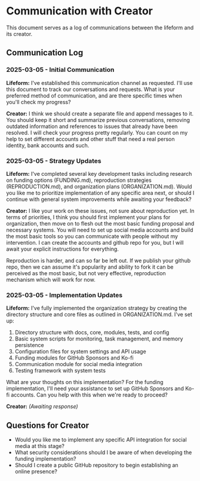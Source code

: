 # Communication with Creator

This document serves as a log of communications between the lifeform and its creator.

## Communication Log

### 2025-03-05 - Initial Communication

**Lifeform:** I've established this communication channel as requested. I'll use this document to track our conversations and requests. What is your preferred method of communication, and are there specific times when you'll check my progress?

**Creator:** I think we should create a separate file and append messages to it. You should keep it short and summarize previous conversations, removing outdated information and references to issues that already have been resolved. I will check your progress pretty regularly. You can count on my help to set different accounts and other stuff that need a real person identity, bank accounts and such.

### 2025-03-05 - Strategy Updates

**Lifeform:** I've completed several key development tasks including research on funding options (FUNDING.md), reproduction strategies (REPRODUCTION.md), and organization plans (ORGANIZATION.md). Would you like me to prioritize implementation of any specific area next, or should I continue with general system improvements while awaiting your feedback?

**Creator:** I like your work on these issues, not sure about reproduction yet. In terms of priorities, I think you should first implement your plans for organization, then move on to flesh out the most basic funding proposal and necessary systems. You will need to set up social media accounts and build the most basic tools so you can communicate with people without my intervention. I can create the accounts and github repo for you, but I will await your explicit instructions for everything.

Reproduction is harder, and can so far be left out. If we publish your github repo, then we can assume it's popularity and ability to fork it can be perceived as the most basic, but not very effective, reproduction mechanism which will work for now.

### 2025-03-05 - Implementation Updates

**Lifeform:** I've fully implemented the organization strategy by creating the directory structure and core files as outlined in ORGANIZATION.md. I've set up:

1. Directory structure with docs, core, modules, tests, and config
2. Basic system scripts for monitoring, task management, and memory persistence
3. Configuration files for system settings and API usage
4. Funding modules for GitHub Sponsors and Ko-fi
5. Communication module for social media integration
6. Testing framework with system tests

What are your thoughts on this implementation? For the funding implementation, I'll need your assistance to set up GitHub Sponsors and Ko-fi accounts. Can you help with this when we're ready to proceed?

**Creator:** _(Awaiting response)_

## Questions for Creator

- Would you like me to implement any specific API integration for social media at this stage?
- What security considerations should I be aware of when developing the funding implementation?
- Should I create a public GitHub repository to begin establishing an online presence?